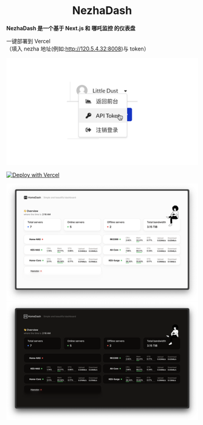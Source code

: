 <h1 align="center">NezhaDash</h1>

<strong>NezhaDash 是一个基于 Next.js 和 哪吒监控 的仪表盘</strong>
<br>

</div>

一键部署到 Vercel
<br>
（填入 nezha 地址(例如:http://120.5.4.32:8008)与 token）

![get-token](/.github/get-token.png)

[![Deploy with Vercel](https://vercel.com/button)](https://vercel.com/new/clone?repository-url=https%3A%2F%2Fgithub.com%2Fhamster1963%2Fnezha-dash&env=NezhaBaseUrl,NezhaAuth&project-name=nezha-dash&repository-name=nezha-dash)

![screen-shot-one](/.github/shotOne.png)
![screen-shot-two](/.github/shotTwo.png)
